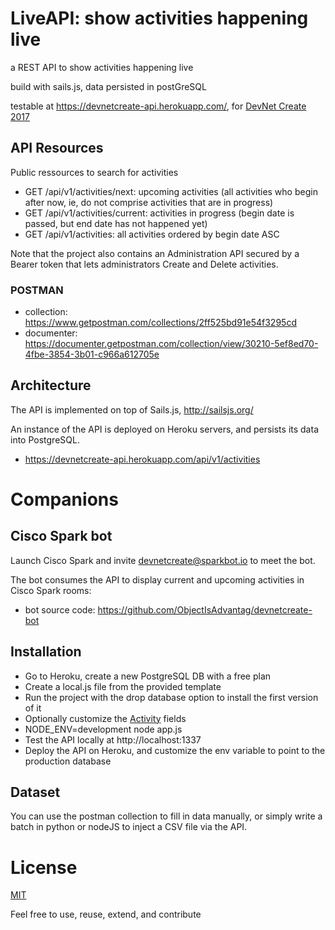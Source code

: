 # LiveAPI: show activities happening live

a REST API to show activities happening live

build with sails.js, data persisted in postGreSQL

testable at https://devnetcreate-api.herokuapp.com/, for [DevNet Create 2017](https://devnetcreate.io/2017/)


## API Resources

Public ressources to search for activities
- GET /api/v1/activities/next: upcoming activities (all activities who begin after now, ie, do not comprise activities that are in progress) 
- GET /api/v1/activities/current: activities in progress (begin date is passed, but end date has not happened yet)
- GET /api/v1/activities: all activities ordered by begin date ASC

Note that the project also contains an Administration API secured by a Bearer token that lets administrators Create and Delete activities.

### POSTMAN

- collection: https://www.getpostman.com/collections/2ff525bd91e54f3295cd
- documenter: https://documenter.getpostman.com/collection/view/30210-5ef8ed70-4fbe-3854-3b01-c966a612705e


## Architecture

The API is implemented on top of Sails.js, http://sailsjs.org/

An instance of the API is deployed on Heroku servers, and persists its data into PostgreSQL.
- https://devnetcreate-api.herokuapp.com/api/v1/activities


# Companions

## Cisco Spark bot

Launch Cisco Spark and invite devnetcreate@sparkbot.io to meet the bot.

The bot consumes the API to display current and upcoming activities in Cisco Spark rooms:
- bot source code: https://github.com/ObjectIsAdvantag/devnetcreate-bot 


## Installation

- Go to Heroku, create a new PostgreSQL DB with a free plan
- Create a local.js file from the provided template
- Run the project with the drop database option to install the first version of it
- Optionally customize the [Activity](/api/models/Activity.js) fields
- NODE_ENV=development node app.js
- Test the API locally at http://localhost:1337
- Deploy the API on Heroku, and customize the env variable to point to the production database


## Dataset

You can use the postman collection to fill in data manually,
or simply write a batch in python or nodeJS to inject a CSV file via the API.


# License

[MIT](LICENSE)

Feel free to use, reuse, extend, and contribute
